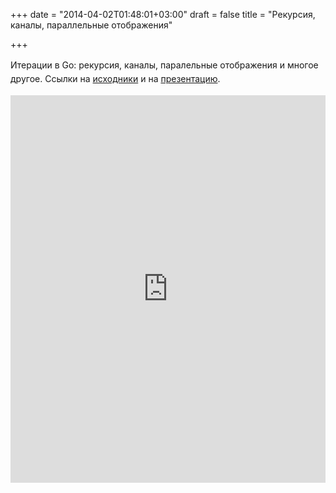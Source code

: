 +++
date = "2014-04-02T01:48:01+03:00"
draft = false
title = "Pекурсия, каналы, параллельные отображения"

+++

<p><span style="line-height: 1.6em;">Итерации в&nbsp;Go: рекурсия, каналы, паралельные отображения и многое другое. Ссылки&nbsp;на <a href="https://github.com/abramhindle/python-iteration-talk/blob/go/src/softwareprocess.es/abramhindle/iteration/iteration.go">исходники</a>&nbsp;и на <a href="https://github.com/abramhindle/python-iteration-talk/blob/go/iteration-talk-go.pdf?raw=true">презентацию</a>.</span></p>
 <iframe width="100%" height="620" src="https://www.youtube.com/embed/DHDr6V-9ns8" frameborder="0" allowfullscreen></iframe>